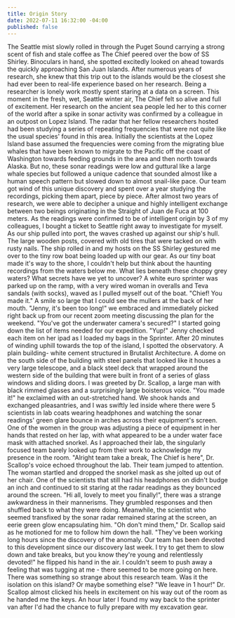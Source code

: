 ```yaml
---
title: Origin Story
date: 2022-07-11 16:32:00 -04:00
published: false
---
```


The Seattle mist slowly rolled in through the Puget Sound carrying a strong scent of fish and stale coffee as The Chief peered over the bow of SS Shirley. Binoculars in hand, she spotted excitedly looked on ahead towards the quickly approaching San Juan Islands. After numerous years of research, she knew that this trip out to the islands would be the closest she had ever been to real-life experience based on her research. 
Being a researcher is lonely work mostly spent staring at a data on a screen. This moment in the fresh, wet, Seattle winter air, The Chief felt so alive and full of excitement. Her research on the ancient sea people led her to this corner of the world after a spike in sonar activity was confirmed by a colleague in an outpost on Lopez Island. The radar that her fellow researchers hosted had been studying a series of repeating frequencies that were not quite like the usual species' found in this area.
Initially the scientists at the Lopez Island base assumed the frequencies were coming from the migrating blue whales that have been known to migrate to the Pacific off the coast of Washington towards feeding grounds in the area and then north towards Alaska. But no, these sonar readings were low and guttural like a large whale species but followed a unique cadence that sounded almost like a human speech pattern but slowed down to almost snail-like pace. Our team got wind of this unique discovery and spent over a year studying the recordings, picking them apart, piece by piece. After almost two years of research, we were able to decipher a unique and highly intelligent exchange between two beings originating in the Straight of Juan de Fuca at 100 meters. As the readings were confirmed to be of intelligent origin by 3 of my colleagues, I bought a ticket to Seattle right away to investigate for myself. 
As our ship pulled into port, the waves crashed up against our ship's hull. The large wooden posts, covered with old tires that were tacked on with rusty nails. The ship rolled in and my hosts on the SS Shirley gestured me over to the tiny row boat being loaded up with our gear. 
As our tiny boat made it's way to the shore, I couldn't help but think about the haunting recordings from the waters below me. What lies beneath these choppy grey waters? What secrets have we yet to uncover? 
A white euro sprinter was parked up on the ramp, with a very wired woman in overalls and Teva sandals (with socks), waved as I pulled myself out of the boat. 
"Chief! You made it." A smile so large that I could see the mullers at the back of her mouth. 
"Jenny, it's been too long!" we embraced and immediately picked right back up from our recent zoom meeting discussing the plan for the weekend. 
"You've got the underwater camera's secured?" I started going down the list of items needed for our expedition. 
"Yup!" Jenny checked each item on her ipad as I loaded my bags in the Sprinter.
After 20 minutes of winding uphill towards the top of the island, I spotted the observatory. A plain building- white cement structured in Brutalist Architecture. A dome on the south side of the building with steel panels that looked like it houses a very large telescope, and a black steel deck that wrapped around the western side of the building that were built in front of a series of glass windows and sliding doors. 
I was greeted by Dr. Scallop, a large man with black rimmed glasses and a surprisingly large boisterous voice. "You made it!" he exclaimed with an out-stretched hand. We shook hands and exchanged pleasantries, and I was swiftly led inside where there were 5 scientists in lab coats wearing headphones and watching the sonar readings' green glare bounce in arches across their equipment's screen. One of the women in the group was adjusting a piece of equipment in her hands that rested on her lap, with what appeared to be a under water face mask with attached snorkel. As I approached their lab, the singularly focused team barely looked up from their work to acknowledge my presence in the room. 
"Alright team take a break, The Chief is here", Dr. Scallop's voice echoed throughout the lab. Their team jumped to attention. The woman startled and dropped the snorkel mask as she jolted up out of her chair. One of the scientists that still had his headphones on didn't budge an inch and continued to sit staring at the radar readings as they bounced around the screen. 
"Hi all, lovely to meet you finally!", there was a strange awkwardness in their mannerisms. They grumbled responses and then shuffled back to what they were doing. Meanwhile, the scientist who seemed transfixed by the sonar radar remained staring at the screen, an eerie green glow encapsulating him. 
"Oh don't mind them," Dr. Scallop said as he motioned for me to follow him down the hall. "They've been working long hours since the discovery of the anomaly. Our team has been devoted to this development since our discovery last week. I try to get them to slow down and take breaks, but you know they're young and relentlessly devoted!" he flipped his hand in the air. 
I couldn't seem to push away a feeling that was tugging at me - there seemed to be more going on here. There was something so strange about this research team. Was it the isolation on this island? Or maybe something else?
"We leave in 1 hour!" Dr. Scallop almost clicked his heels in excitement on his way out of the room as he handed me the keys. 
An hour later I found my way back to the sprinter van after I'd had the chance to fully prepare with my excavation gear.  


